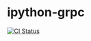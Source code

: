 # ipython-grpc

[![CI Status](https://github.com/jameslan/ipython-grpc/workflows/Continuous%20Integration/badge.svg)](https://github.com/jameslan/ipython-grpc/actions)
